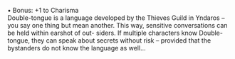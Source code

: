 • Bonus: +1 to Charisma  
Double-tongue is a language developed by the Thieves Guild in Yndaros – you say one thing but mean another. This way, sensitive conversations can be held within earshot of out- siders. If multiple characters know Double-tongue, they can speak about secrets without risk – provided that the bystanders do not know the language as well...